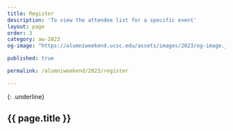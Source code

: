 ```yaml
---
title: Register
description: 'To view the attendee list for a specific event'
layout: page
order: 3
category: aw-2023
og-image: "https://alumniweekend.ucsc.edu/assets/images/2023/og-image.jpg"

published: true

permalink: /alumniweekend/2023/register

---
```

{: .underline}
## {{ page.title }}

